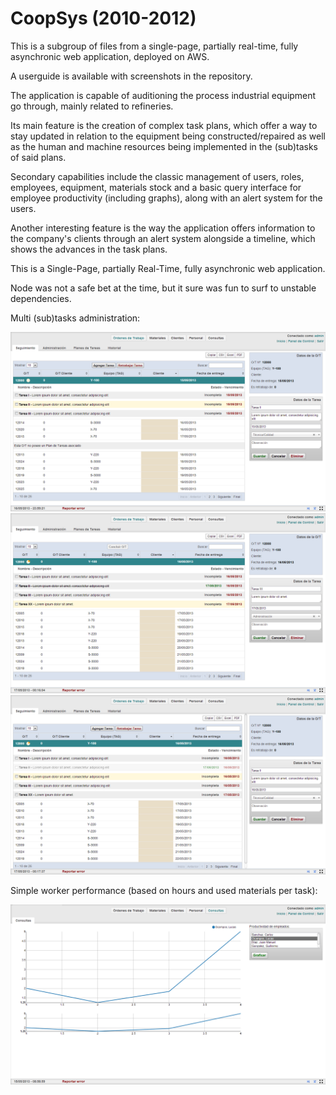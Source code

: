 # CoopSys (2010-2012)

This is a subgroup of files from a single-page, partially real-time, fully asynchronic web application, deployed on AWS.

A userguide is available with screenshots in the repository.

The application is capable of auditioning the process industrial equipment go through, mainly related to refineries.

Its main feature is the creation of complex task plans, which offer a way to stay updated in relation to the equipment being constructed/repaired as well as the human and machine resources being implemented in the (sub)tasks of said plans.

Secondary capabilities include the classic management of users, roles, employees, equipment, materials stock and a basic query interface for employee productivity (including graphs), along with an alert system for the users.

Another interesting feature is the way the application offers information to the company's clients through an alert system alongside a timeline, which shows the advances in the task plans.

This is a Single-Page, partially Real-Time, fully asynchronic web application.

Node was not a safe bet at the time, but it sure was fun to surf to unstable dependencies.

Multi (sub)tasks administration:

![alt tag](https://raw.githubusercontent.com/leomdg/coopsys/master/userguide/img/(33).png)
![alt tag](https://raw.githubusercontent.com/leomdg/coopsys/master/userguide/img/(36).png)
![alt tag](https://raw.githubusercontent.com/leomdg/coopsys/master/userguide/img/(38).png)

Simple worker performance (based on hours and used materials per task):

![alt tag](https://raw.githubusercontent.com/leomdg/coopsys/master/userguide/img/(49).png)
